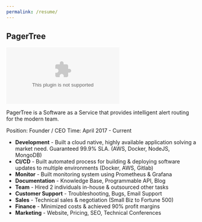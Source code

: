 ```yaml
---
permalink: /resume/
---
```


## PagerTree

![PagerTree Logo](//logo.clearbit.com/pagertree.com)

PagerTree is a Software as a Service that provides intelligent alert routing for the modern team.

Position: Founder / CEO
Time: April 2017 - Current

- **Development** - Built a cloud native, highly available application solving a market need. Guaranteed 99.9% SLA. (AWS, Docker, NodeJS, MongoDB)
- **CI/CD** - Built automated process for building & deploying software updates to multiple environments (Docker, AWS, Gitlab)
- **Monitor** - Built monitoring system using Prometheus & Grafana
- **Documentation** - Knowledge Base, Programmable API, Blog
- **Team** - Hired 2 individuals in-house & outsourced other tasks
- **Customer Support** - Troubleshooting, Bugs, Email Support
- **Sales** - Technical sales & negotiation (Small Biz to Fortune 500)
- **Finance** - Minimized costs & achieved 90% profit margins
- **Marketing** - Website, Pricing, SEO, Technical Conferences